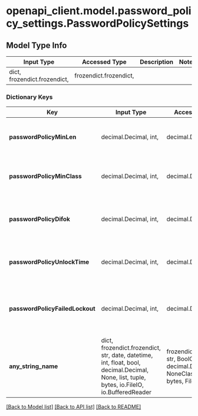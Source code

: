 # openapi_client.model.password_policy_settings.PasswordPolicySettings

## Model Type Info
Input Type | Accessed Type | Description | Notes
------------ | ------------- | ------------- | -------------
dict, frozendict.frozendict,  | frozendict.frozendict,  |  | 

### Dictionary Keys
Key | Input Type | Accessed Type | Description | Notes
------------ | ------------- | ------------- | ------------- | -------------
**passwordPolicyMinLen** | decimal.Decimal, int,  | decimal.Decimal,  | Minimum password Length | [optional] value must be a 32 bit integer
**passwordPolicyMinClass** | decimal.Decimal, int,  | decimal.Decimal,  | Minimum No of Character Classes | [optional] value must be a 32 bit integer
**passwordPolicyDifok** | decimal.Decimal, int,  | decimal.Decimal,  | Minimum Number of Characters different from previous | [optional] value must be a 32 bit integer
**passwordPolicyUnlockTime** | decimal.Decimal, int,  | decimal.Decimal,  | Time for which the account should stay locked | [optional] value must be a 64 bit integer
**passwordPolicyFailedLockout** | decimal.Decimal, int,  | decimal.Decimal,  | No. of attempts after which the user account should be locked | [optional] value must be a 32 bit integer
**any_string_name** | dict, frozendict.frozendict, str, date, datetime, int, float, bool, decimal.Decimal, None, list, tuple, bytes, io.FileIO, io.BufferedReader | frozendict.frozendict, str, BoolClass, decimal.Decimal, NoneClass, tuple, bytes, FileIO | any string name can be used but the value must be the correct type | [optional]

[[Back to Model list]](../../README.md#documentation-for-models) [[Back to API list]](../../README.md#documentation-for-api-endpoints) [[Back to README]](../../README.md)

